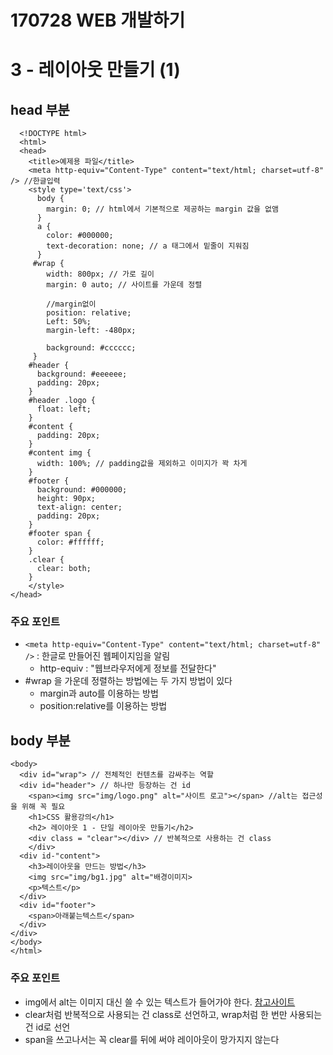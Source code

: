 # 170728 WEB 개발하기
# 3 - 레이아웃 만들기 (1)

## head 부분

```
  <!DOCTYPE html>
  <html>
  <head>
    <title>예제용 파일</title>
    <meta http-equiv="Content-Type" content="text/html; charset=utf-8" /> //한글입력 
    <style type='text/css'>
      body {
        margin: 0; // html에서 기본적으로 제공하는 margin 값을 없앰
      }
      a {
        color: #000000;
        text-decoration: none; // a 태그에서 밑줄이 지워짐
      }
     #wrap {
        width: 800px; // 가로 길이
        margin: 0 auto; // 사이트를 가운데 정렬
 
        //margin없이
        position: relative;
        Left: 50%;
        margin-left: -480px;
 
        background: #cccccc;
     }
    #header {
      background: #eeeeee;
      padding: 20px;
    }
    #header .logo {
      float: left;
    }
    #content {
      padding: 20px;
    }
    #content img {
      width: 100%; // padding값을 제외하고 이미지가 꽉 차게
    }
    #footer {
      background: #000000;
      height: 90px;
      text-align: center;
      padding: 20px;
    }
    #footer span {
      color: #ffffff;
    }
    .clear {
      clear: both;
    }
    </style>
</head>

```

### 주요 포인트
- ```<meta http-equiv="Content-Type" content="text/html; charset=utf-8" />``` : 한글로 만들어진 웹페이지임을 알림
  - http-equiv : "웹브라우저에게 정보를 전달한다"
- #wrap 을 가운데 정렬하는 방법에는 두 가지 방법이 있다
  - margin과 auto를 이용하는 방법
  - position:relative를 이용하는 방법
  
## body 부분

```
<body>
  <div id="wrap"> // 전체적인 컨텐츠를 감싸주는 역할
  <div id="header"> // 하나만 등장하는 건 id
    <span><img src="img/logo.png" alt="사이트 로고"></span> //alt는 접근성을 위해 꼭 필요
    <h1>CSS 활용강의</h1>
    <h2> 레이아웃 1 - 단일 레이아웃 만들기</h2>
    <div class = "clear"></div> // 반복적으로 사용하는 건 class
    </div>
  <div id-"content">
    <h3>레이아웃을 만드는 방법</h3>
    <img src="img/bg1.jpg" alt="배경이미지>
    <p>텍스트</p>
  </div>
  <div id="footer">
    <span>아래붙는텍스트</span>
  </div>
</div>
</body>
</html>

```

### 주요 포인트
- img에서 alt는 이미지 대신 쓸 수 있는 텍스트가 들어가야 한다.
[참고사이트](http://html5ref.clearboth.org/doku.php?id=html5:attribute:alt_img)
- clear처럼 반복적으로 사용되는 건 class로 선언하고, wrap처럼 한 번만 사용되는 건 id로 선언
- span을 쓰고나서는 꼭 clear를 뒤에 써야 레이아웃이 망가지지 않는다
